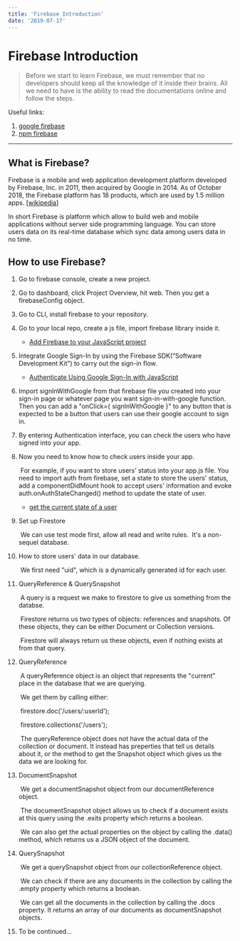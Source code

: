 ```yaml
---
title: 'Firebase Introduction'
date: '2019-07-17'
---
```


# Firebase Introduction

> Before we start to learn Firebase, we must remember that no developers should keep all the knowledge of it inside their brains. All we need to have is the ability to read the documentations online and follow the steps. 

Useful links:

1. [google firebase](https://firebase.google.com/)
2. [npm firebase](https://www.npmjs.com/package/firebase) 

------

## What is Firebase?

Firebase is a mobile and web application development platform developed by Firebase, Inc. in 2011, then acquired by Google in 2014. As of October 2018, the Firebase platform has 18 products, which are used by 1.5 million apps. [[wikipedia](https://en.wikipedia.org/wiki/Firebase)]

In short Firebase is platform which allow to build web and mobile applications without server side programming language. You can store users data on its real-time database which sync data among users data in no time.

## How to use Firebase?

1. Go to firebase console, create a new project.

2. Go to dashboard, click Project Overview, hit web. Then you get a firebaseConfig object.

3. Go to CLI, install firebase to your repository.

4. Go to your local repo, create a js file, import firebase library inside it.

   * [Add Firebase to your JavaScript project](https://firebase.google.com/docs/web/setup)

5. Integrate Google Sign-In by using the Firebase SDK(“Software Development Kit”) to carry out the sign-in flow.

   * [Authenticate Using Google Sign-In with JavaScript](https://firebase.google.com/docs/auth/web/google-signin)

6. Import signInWithGoogle from that firebase file you created into your sign-in page or whatever page you want sign-in-with-google function. Then you can add a "onClick={ signInWithGoogle }" to any button that is expected to be a button that users can use their google account to sign in.

7. By entering Authentication interface, you can check the users who have signed into your app.

8. Now you need to know how to check users inside your app.

   ​	For example, if you want to store users' status into your app.js file. You need to import auth from firebase, set a state to store the users' status, add a componentDidMount hook to accept users' information and evoke auth.onAuthStateChanged() method to update the state of user.

   * [get the current state of a user](https://firebase.google.com/docs/auth/web/manage-users)

9. Set up Firestore

   ​	We can use test mode first, allow all read and write rules. 
   ​	It's a non-sequel database.

10. How to store users' data in our database.

    ​	We first need "uid", which is a dynamically generated id for each user.

11. QueryReference & QuerySnapshot

    ​	A query is a request we make to firestore to give us something from the databse.

    ​	Firestore returns us two types of objects: references and snapshots. Of these objects, they can be either Document or Collection versions.

    ​	Firestore will always return us these objects, even if nothing exists at from that query.

12. QueryReference

    ​	A queryReference object is an object that represents the "current" place in the database that we are querying.

    ​	We get them by calling either:

    ​		firestore.doc('/users/:userId');

    ​		firestore.collections('/users');

    ​	The queryReference object does not have the actual data of the collection or document. It instead has preperties that tell us details about it, or the method to get the Snapshot object which gives us the data we are looking for.

13. DocumentSnapshot

    ​	We get a documentSnapshot object from our documentReference object.
    
    ​	The documentSnapshot object allows us to check if a document exists at this query using the .exits property which returns a boolean.
    
    ​	We can also get the actual properties on the object by calling the .data() method, which returns us a JSON object of the document.
    
14. QuerySnapshot

    ​	We get a querySnapshot object from our collectionReference object.
    
    ​	We can check if there are any documents in the collection by calling the .empty property which returns a boolean.
    
    ​	We can get all the documents in the collection by calling the .docs property. It returns an array of our documents as documentSnapshot objects.
    
15. To be continued...

    ​	



